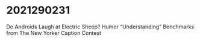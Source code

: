 # 2021290231
Do Androids Laugh at Electric Sheep? Humor “Understanding” Benchmarks from The New Yorker Caption Contest

